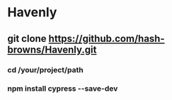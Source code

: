 # Havenly
## git clone https://github.com/hash-browns/Havenly.git
### cd /your/project/path
### npm install cypress --save-dev

